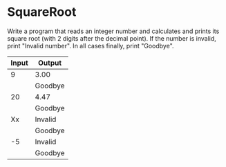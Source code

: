 # SquareRoot

Write a program that reads an integer number and calculates and prints its square root (with 2 digits after the decimal point). If the number is invalid, print "Invalid number". In all cases finally, print "Goodbye". 

Input |	Output
------|--------
9  |	3.00
<no inout>   |Goodbye
20 |	4.47
 <no inout>  |Goodbye
Xx |	Invalid
 <no inout>  |Goodbye
-5 |	Invalid
 <no inout>  |Goodbye
